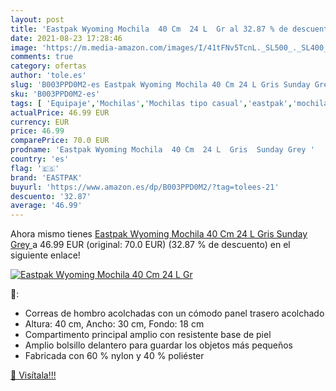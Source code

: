 ```yaml
---
layout: post
title: 'Eastpak Wyoming Mochila  40 Cm  24 L  Gr al 32.87 % de descuento'
date: 2021-08-23 17:28:46
image: 'https://m.media-amazon.com/images/I/41tFNv5TcnL._SL500_._SL400_.jpg'
comments: true
category: ofertas
author: 'tole.es'
slug: 'B003PPD0M2-es Eastpak Wyoming Mochila 40 Cm 24 L Gris Sunday Grey'
sku: 'B003PPD0M2-es'
tags: [ 'Equipaje','Mochilas','Mochilas tipo casual','eastpak','mochila', ]
actualPrice: 46.99 EUR
currency: EUR
price: 46.99
comparePrice: 70.0 EUR
prodname: 'Eastpak Wyoming Mochila  40 Cm  24 L  Gris  Sunday Grey '
country: 'es'
flag: '🇪🇸'
brand: 'EASTPAK'
buyurl: 'https://www.amazon.es/dp/B003PPD0M2/?tag=tolees-21'
descuento: '32.87'
average: '46.99'
---
```


Ahora mismo tienes [Eastpak Wyoming Mochila  40 Cm  24 L  Gris  Sunday Grey ](https://www.amazon.es/dp/B003PPD0M2/?tag=tolees-21) a 46.99 EUR (original: 70.0 EUR) (32.87 %  de descuento) en el siguiente enlace!

[![Eastpak Wyoming Mochila  40 Cm  24 L  Gr](https://m.media-amazon.com/images/I/41tFNv5TcnL._SL500_._SL400_.jpg)](https://www.amazon.es/dp/B003PPD0M2/?tag=tolees-21)

🔎:

- Correas de hombro acolchadas con un cómodo panel trasero acolchado
- Altura: 40 cm, Ancho: 30 cm, Fondo: 18 cm
- Compartimento principal amplio con resistente base de piel
- Amplio bolsillo delantero para guardar los objetos más pequeños
- Fabricada con 60 % nylon y 40 % poliéster

[🛒 Visítala!!!](https://www.amazon.es/dp/B003PPD0M2/?tag=tolees-21)
